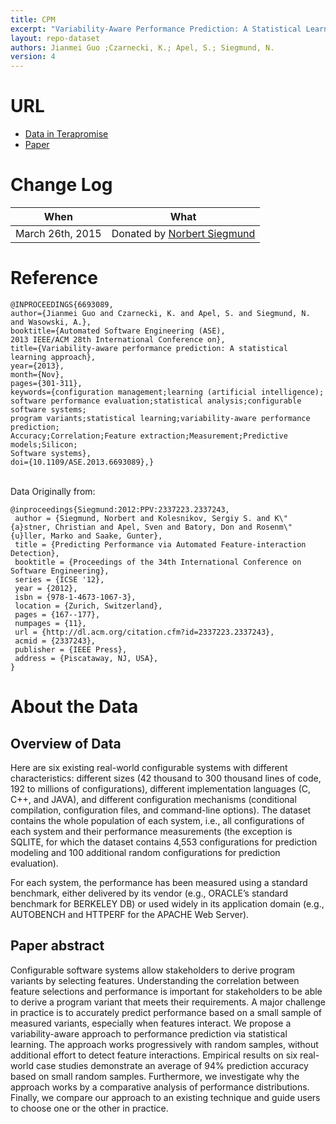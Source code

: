 ```yaml
---
title: CPM
excerpt: "Variability-Aware Performance Prediction: A Statistical Learning Approach"
layout: repo-dataset
authors: Jianmei Guo ;Czarnecki, K.; Apel, S.; Siegmund, N.
version: 4
---
```


# URL

* [Data in Terapromise](https://terapromise.csc.ncsu.edu:8443/!/#repo/view/head/performance-prediction/CPM)
* [Paper](http://www.infosun.fim.uni-passau.de/publications/docs/GCA+12.pdf)

# Change Log

When | What
---- | ----
March 26th, 2015| Donated by [Norbert Siegmund](/repo/people/data-donors/promise4.html)

# Reference

```
@INPROCEEDINGS{6693089,
author={Jianmei Guo and Czarnecki, K. and Apel, S. and Siegmund, N. and Wasowski, A.},
booktitle={Automated Software Engineering (ASE),
2013 IEEE/ACM 28th International Conference on},
title={Variability-aware performance prediction: A statistical learning approach},
year={2013},
month={Nov},
pages={301-311},
keywords={configuration management;learning (artificial intelligence);
software performance evaluation;statistical analysis;configurable software systems;
program variants;statistical learning;variability-aware performance prediction;
Accuracy;Correlation;Feature extraction;Measurement;Predictive models;Silicon;
Software systems},
doi={10.1109/ASE.2013.6693089},}
```
<br /> Data Originally from:
```
@inproceedings{Siegmund:2012:PPV:2337223.2337243,
 author = {Siegmund, Norbert and Kolesnikov, Sergiy S. and K\"{a}stner, Christian and Apel, Sven and Batory, Don and Rosenm\"{u}ller, Marko and Saake, Gunter},
 title = {Predicting Performance via Automated Feature-interaction Detection},
 booktitle = {Proceedings of the 34th International Conference on Software Engineering},
 series = {ICSE '12},
 year = {2012},
 isbn = {978-1-4673-1067-3},
 location = {Zurich, Switzerland},
 pages = {167--177},
 numpages = {11},
 url = {http://dl.acm.org/citation.cfm?id=2337223.2337243},
 acmid = {2337243},
 publisher = {IEEE Press},
 address = {Piscataway, NJ, USA},
}
```
# About the Data

## Overview of Data

Here are six existing real-world configurable systems with different characteristics: different sizes (42 thousand to 300 thousand lines of code, 192 to millions of configurations), different implementation languages (C, C++, and JAVA), and different configuration mechanisms (conditional compilation, configuration files, and command-line options). The dataset contains the whole population of each system, i.e., all configurations of each system and their performance measurements (the exception is SQLITE, for which the dataset contains 4,553 configurations for prediction modeling and 100 additional random configurations for prediction evaluation).

For each system, the performance has been measured using a standard benchmark, either delivered by its vendor (e.g., ORACLE’s standard benchmark for BERKELEY DB) or used widely in its application domain (e.g., AUTOBENCH and HTTPERF for the APACHE Web Server).

## Paper abstract

Configurable software systems allow stakeholders to derive program variants by selecting features. Understanding the correlation between feature selections and performance is important for stakeholders to be able to derive a program variant that meets their requirements. A major challenge in practice is to accurately predict performance based on a small sample of measured variants, especially when features interact. We propose a variability-aware approach to performance prediction via statistical learning. The approach works progressively with random samples, without additional effort to detect feature interactions. Empirical results on six real-world case studies demonstrate an average of 94% prediction accuracy based on small random samples. Furthermore, we investigate why the approach works by a comparative analysis of performance distributions. Finally, we compare our approach to an existing technique and guide users to choose one or the other in practice.
